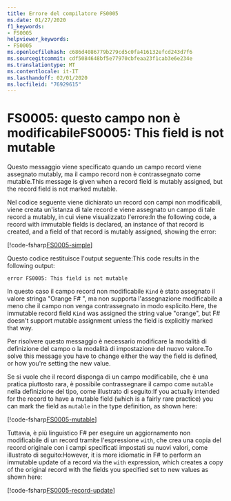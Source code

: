 ```yaml
---
title: Errore del compilatore FS0005
ms.date: 01/27/2020
f1_keywords:
- FS0005
helpviewer_keywords:
- FS0005
ms.openlocfilehash: c686d4086779b279cd5c0fa416132efcd243d7f6
ms.sourcegitcommit: cdf5084648bf5e77970cbfeaa23f1cab3e6e234e
ms.translationtype: MT
ms.contentlocale: it-IT
ms.lasthandoff: 02/01/2020
ms.locfileid: "76929615"
---
```

# <a name="fs0005-this-field-is-not-mutable"></a><span data-ttu-id="64206-102">FS0005: questo campo non è modificabile</span><span class="sxs-lookup"><span data-stu-id="64206-102">FS0005: This field is not mutable</span></span>

<span data-ttu-id="64206-103">Questo messaggio viene specificato quando un campo record viene assegnato mutably, ma il campo record non è contrassegnato come mutable.</span><span class="sxs-lookup"><span data-stu-id="64206-103">This message is given when a record field is mutably assigned, but the record field is not marked mutable.</span></span>

<span data-ttu-id="64206-104">Nel codice seguente viene dichiarato un record con campi non modificabili, viene creata un'istanza di tale record e viene assegnato un campo di tale record a mutably, in cui viene visualizzato l'errore:</span><span class="sxs-lookup"><span data-stu-id="64206-104">In the following code, a record with immutable fields is declared, an instance of that record is created, and a field of that record is mutably assigned, showing the error:</span></span>

[!code-fsharp[FS0005-simple](~/samples/snippets/fsharp/compiler-messages/fs0005.fs#L2-L8)]

<span data-ttu-id="64206-105">Questo codice restituisce l'output seguente:</span><span class="sxs-lookup"><span data-stu-id="64206-105">This code results in the following output:</span></span>

```text
error FS0005: This field is not mutable
```

<span data-ttu-id="64206-106">In questo caso il campo record non modificabile `Kind` è stato assegnato il valore stringa "Orange F# ", ma non supporta l'assegnazione modificabile a meno che il campo non venga contrassegnato in modo esplicito.</span><span class="sxs-lookup"><span data-stu-id="64206-106">Here, the immutable record field `Kind` was assigned the string value "orange", but F# doesn't support mutable assignment unless the field is explicitly marked that way.</span></span>

<span data-ttu-id="64206-107">Per risolvere questo messaggio è necessario modificare la modalità di definizione del campo o la modalità di impostazione del nuovo valore.</span><span class="sxs-lookup"><span data-stu-id="64206-107">To solve this message you have to change either the way the field is defined, or how you're setting the new value.</span></span>

<span data-ttu-id="64206-108">Se si vuole che il record disponga di un campo modificabile, che è una pratica piuttosto rara, è possibile contrassegnare il campo come `mutable` nella definizione del tipo, come illustrato di seguito:</span><span class="sxs-lookup"><span data-stu-id="64206-108">If you actually intended for the record to have a mutable field (which is a fairly rare practice) you can mark the field as `mutable` in the type definition, as shown here:</span></span>

[!code-fsharp[FS0005-mutable](~/samples/snippets/fsharp/compiler-messages/fs0005.fs#L11-L17)]

<span data-ttu-id="64206-109">Tuttavia, è più linguistico F# per eseguire un aggiornamento non modificabile di un record tramite l'espressione `with`, che crea una copia del record originale con i campi specificati impostati su nuovi valori, come illustrato di seguito:</span><span class="sxs-lookup"><span data-stu-id="64206-109">However, it is more idiomatic in F# to perform an immutable update of a record via the `with` expression, which creates a copy of the original record with the fields you specified set to new values as shown here:</span></span>

[!code-fsharp[FS0005-record-update](~/samples/snippets/fsharp/compiler-messages/fs0005.fs#L20-L26)]
